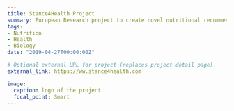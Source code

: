 ```yaml
---
title: Stance4Health Project
summary: European Research project to create novel nutritional recommendation algorithms based on human microbiota
tags:
- Nutrition
- Health
- Biology
date: "2019-04-27T00:00:00Z"

# Optional external URL for project (replaces project detail page).
external_link: https://ww.stance4health.com

image:
  caption: logo of the project
  focal_point: Smart
---
```

